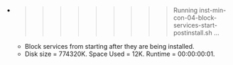 * >>>>>>>>> Running inst-min-con-04-block-services-start-postinstall.sh ...
  * Block services from starting after they are being installed.
  * Disk size = 774320K. Space Used = 12K. Runtime = 00:00:00:01.
